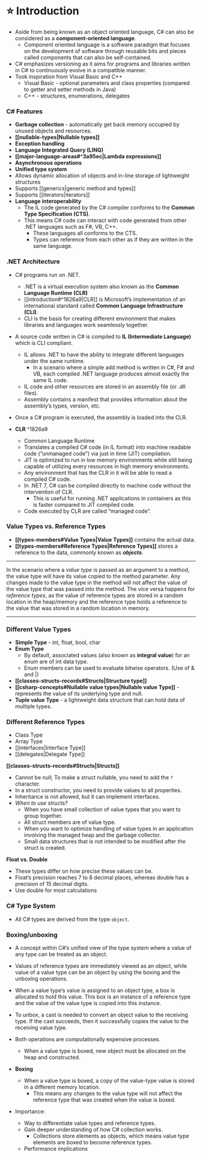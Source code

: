 # ⭐ Introduction

- Aside from being known as an object oriented language, C# can also be considered as a **component-oriented language**.
    - Component oriented language is a software paradigm that focuses on the development of software through reusable bits and pieces called components that can also be self-contained.
- C# emphasizes versioning as it aims for programs and libraries written in C# to continuously evolve in a compatible manner.
- Took inspiration from Visual Basic and C++
	- Visual Basic - optional parameters and class properties (compared to getter and setter methods in Java)
	- C++ - structures, enumerations, delegates

### C# Features

- **Garbage collection** - automatically get back memory occupied by unused objects and resources.
- **[[nullable-types|Nullable types]]**
- **Exception handling**
- **Language Integrated Query (LINQ)**
- **[[major-language-areas#^3a95ec|Lambda expressions]]**
- **Asynchronous operations**
- **Unified type system**
- Allows dynamic allocation of objects and in-line storage of lightweight structures
- Supports [[generics|generic method and types]]
- Supports [[iterators|iterators]]
- **Language interoperability**
    - The IL code generated by the C# compiler conforms to the **Common Type Specification (CTS)**.
    - This means C# code can interact with code generated from other .NET languages such as F#, VB, C++.
        - These languages all conforms to the CTS.
        - Types can reference from each other as if they are written in the same language.

### .NET Architecture

- C# programs run on .NET.
    - .NET is a virtual execution system also known as the **Common Language Runtime (CLR)**
    - [[introduction#^1826a9|CLR]] is Microsoft’s implementation of an international standard called **Common Language Infrastructure (CLI)**.
    - CLI is the basis for creating different environment that makes libraries and languages work seamlessly together.

- A source code written in C# is compiled to **IL (Intermediate Language)** which is CLI compliant.
	- IL allows .NET to have the ability to integrate different languages under the same runtime.
		- In a scenario where a simple add method is written in C#, F# and VB, each compiled .NET language produces almost exactly the same IL code.
    - IL code and other resources are stored in an assembly file (or .dll files).
    - Assembly contains a manifest that provides information about the assembly’s types, version, etc.

- Once a C# program is executed, the assembly is loaded into the CLR.

- **CLR** ^1826a9
	- Common Language Runtime
    - Translates a compiled C# code (in IL format) into machine readable code (”unmanaged code”) via just in time (JIT) compilation.
    - JIT is optimized to run in low memory environments while still being capable of utilizing every resources in high memory environments.
    - Any environment that has the CLR in it will be able to read a compiled C# code.
    - In .NET 7, C# can be compiled directly to machine code without the intervention of CLR.
        - This is useful for running .NET applications in containers as this is faster compared to JIT compiled code.
    - Code executed by CLR are called “managed code”.

### **Value Types vs. Reference Types**

- **[[types-members#**Value Types**|Value Types]]** contains the actual data.
- **[[types-members#**Reference Types**|Reference Types]]** stores a reference to the data, commonly known as _**objects**_.

---

In the scenario where a _value type_ is passed as an argument to a method, the value type will have its value copied to the method parameter. Any changes made to the value type in the method will not affect the value of the value type that was passed into the method. The vice versa happens for _reference types_, as the value of reference types are stored in a random location in the heap/memory and the reference type holds a reference to the value that was stored in a random location in memory.

---

### Different Value Types

- **Simple Type** - int, float, bool, char
- **Enum Type**
    - By default, associated values (also known as **integral value**) for an enum are of int data type.
    - Enum members can be used to evaluate bitwise operators. (Use of & and |)
- **[[classes-structs-records#Structs|Structure type]]**
- **[[csharp-concepts#Nullable value types|Nullable value Type]]** - represents the value of its underlying type and null.
- **Tuple value Type** - a lightweight data structure that can hold data of multiple types.

### Different Reference Types

- Class Type
- Array Type
- [[interfaces|Interface Type]]
- [[delegates|Delegate Type]]

**[[classes-structs-records#Structs|Structs]]**

- Cannot be null; To make a struct nullable, you need to add the `?` character.
- In a struct constructor, you need to provide values to all properties.
- Inheritance is not allowed, but it can implement interfaces.
- _When to use structs?_
    - When you have small collection of value types that you want to group together.
    - All struct members are of value type.
    - When you want to optimize handling of value types in an application involving the managed heap and the garbage collector.
    - Small data structures that is not intended to be modified after the struct is created.

**Float vs. Double**

- These types differ on how precise these values can be.
- Float’s precision reaches 7 to 8 decimal places, whereas double has a precision of 15 decimal digits.
- Use double for most calculations

### C# Type System

- All C# types are derived from the type `object`.

### **Boxing/unboxing**

- A concept within C#’s unified view of the type system where a value of any type can be treated as an object.
- Values of reference types are immediately viewed as an object, while value of a value type can be an object by using the boxing and the unboxing operations.
- When a value type’s value is assigned to an object type, a box is allocated to hold this value. This box is an instance of a reference type and the value of the value type is copied into this instance.
- To unbox, a cast is needed to convert an object value to the receiving type. If the cast succeeds, then it successfully copies the value to the receiving value type.

- Both operations are computationally expensive processes.
    - When a value type is boxed, new object must be allocated on the heap and constructed.

- **Boxing**
    - When a value type is boxed, a copy of the value-type value is stored in a different memory location.
        - This means any changes to the value type will not affect the reference type that was created when the value is boxed.

- Importance:
    - Way to differentiate value types and reference types.
    - Gain deeper understanding of how C# collection works.
        - Collections store elements as objects, which means value type elements are boxed to become reference types.
    - Performance implications